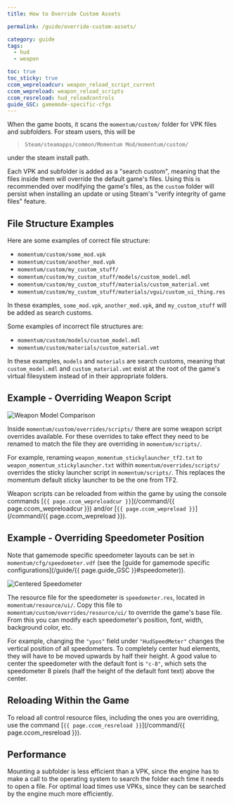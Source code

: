 ```yaml
---
title: How to Override Custom Assets

permalink: /guide/override-custom-assets/

category: guide
tags:
  - hud
  - weapon

toc: true
toc_sticky: true
ccom_wepreloadcur: weapon_reload_script_current
ccom_wepreload: weapon_reload_scripts
ccom_resreload: hud_reloadcontrols
guide_GSC: gamemode-specific-cfgs
---
```


When the game boots, it scans the `momentum/custom/` folder for VPK files and subfolders.
For steam users, this will be 

> `Steam/steamapps/common/Momentum Mod/momentum/custom/` 

under the steam install path.

Each VPK and subfolder is added as a "search custom", meaning that the files inside them will override the default game's files.
Using this is recommended over modifying the game's files, as the `custom` folder will persist when installing an update or using Steam's "verify integrity of game files" feature.

## File Structure Examples
Here are some examples of correct file structure:
- `momentum/custom/some_mod.vpk` 
- `momentum/custom/another_mod.vpk` 
- `momentum/custom/my_custom_stuff/`
- `momentum/custom/my_custom_stuff/models/custom_model.mdl`
- `momentum/custom/my_custom_stuff/materials/custom_material.vmt`
- `momentum/custom/my_custom_stuff/materials/vgui/custom_ui_thing.res`

In these examples, `some_mod.vpk`, `another_mod.vpk`, and `my_custom_stuff` will be added as search customs.

Some examples of incorrect file structures are: 
- `momentum/custom/models/custom_model.mdl`
- `momentum/custom/materials/custom_material.vmt`

In these examples, `models` and `materials` are search customs, meaning that `custom_model.mdl` and `custom_material.vmt` exist at the root of the game's virtual filesystem instead of in their appropriate folders.

## Example - Overriding Weapon Script
![Weapon Model Comparison](/assets/images/override-custom-assets_guide/weapon_compare.jpg)

Inside `momentum/custom/overrides/scripts/` there are some weapon script overrides available.
For these overrides to take effect they need to be renamed to match the file they are overriding in `momentum/scripts/`.

For example, renaming `weapon_momentum_stickylauncher_tf2.txt` to `weapon_momentum_stickylauncher.txt` within `momentum/overrides/scripts/` overrides the sticky launcher script in `momentum/scripts/`. This replaces the momentum default sticky launcher to be the one from TF2.

Weapon scripts can be reloaded from within the game by using the console commands [`{{ page.ccom_wepreloadcur }}`](/command/{{ page.ccom_wepreloadcur }}) and/or [`{{ page.ccom_wepreload }}`](/command/{{ page.ccom_wepreload }}).

## Example - Overriding Speedometer Position
Note that gamemode specific speedometer layouts can be set in `momentum/cfg/speedometer.vdf` (see the [guide for gamemode specific configurations](/guide/{{ page.guide_GSC }}#speedometer)).

![Centered Speedometer](/assets/images/override-custom-assets_guide/centered_speedo.png)

The resource file for the speedometer is `speedometer.res`, located in `momentum/resource/ui/`.
Copy this file to `momentum/custom/overrides/resource/ui/` to override the game's base file.
From this you can modify each speedometer's position, font, width, background color, etc.

For example, changing the `"ypos"` field under `"HudSpeedMeter"` changes the vertical position of all speedometers.
To completely center hud elements, they will have to be moved upwards by half their height. 
A good value to center the speedometer with the default font is `"c-8"`, which sets the speedometer 8 pixels (half the height of the default font text) above the center.

## Reloading Within the Game
To reload all control resource files, including the ones you are overriding, use the command [`{{ page.ccom_resreload }}`](/command/{{ page.ccom_resreload }}).

## Performance
Mounting a subfolder is less efficient than a VPK, since the engine has to make a call to the operating system to search the folder each time it needs to open a file.
For optimal load times use VPKs, since they can be searched by the engine much more efficiently.
